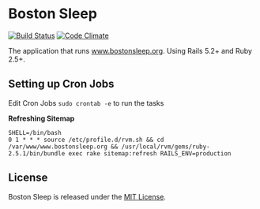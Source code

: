 # Boston Sleep

[![Build Status](https://travis-ci.org/sleepepi/bostonsleep.org.svg?branch=master)](https://travis-ci.org/sleepepi/bostonsleep.org)
[![Code Climate](https://codeclimate.com/github/sleepepi/bostonsleep.org/badges/gpa.svg)](https://codeclimate.com/github/sleepepi/bostonsleep.org)

The application that runs www.bostonsleep.org. Using Rails 5.2+ and Ruby 2.5+.


## Setting up Cron Jobs

Edit Cron Jobs `sudo crontab -e` to run the tasks

**Refreshing Sitemap**

```
SHELL=/bin/bash
0 1 * * * source /etc/profile.d/rvm.sh && cd /var/www/www.bostonsleep.org && /usr/local/rvm/gems/ruby-2.5.1/bin/bundle exec rake sitemap:refresh RAILS_ENV=production
```

## License

Boston Sleep is released under the [MIT License](http://www.opensource.org/licenses/MIT).
